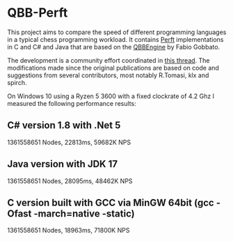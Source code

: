 # QBB-Perft
This project aims to compare the speed of different programming languages in a typical chess programming workload. It contains [Perft](https://www.chessprogramming.org/Perft) implementations in C and C# and Java that are based on the [QBBEngine](https://www.chessprogramming.org/QBBEngine) by Fabio Gobbato.

The development is a community effort coordinated in [this thread](http://talkchess.com/forum3/viewtopic.php?f=7&t=78070&start=30). The modifications made since the original publications are based on code and suggestions from several contributors, most notably R.Tomasi, klx and spirch.

On Windows 10 using a Ryzen 5 3600 with a fixed clockrate of 4.2 Ghz I measured the following performance results:

## C# version 1.8 with .Net 5
1361558651 Nodes, 22813ms, 59682K NPS

## Java version with JDK 17
1361558651 Nodes, 28095ms, 48462K NPS

## C version built with GCC via MinGW 64bit (gcc -Ofast -march=native -static)
1361558651 Nodes, 18963ms, 71800K NPS
